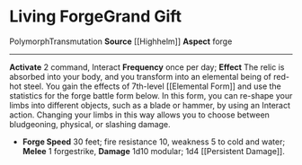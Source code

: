 ﻿---
element: null
id: '115'
item_category: Relics
name: Living Forge
prerequisite: null
rarity: Common
school: Transmutation
source: '[[DATABASE/source/Highhelm|Highhelm]]'
trait:
- '[[DATABASE/trait/Polymorph|Polymorph]]'
- '[[DATABASE/trait/Transmutation|Transmutation]]'
type: Relic Grand Gift

---
# Living Forge<span class="item-type">Grand Gift</span>

<span class="item-trait">Polymorph</span><span class="item-trait">Transmutation</span>
**Source** [[Highhelm]]
**Aspect** forge

---
**Activate** <span class="action-icon">2</span> command, Interact **Frequency** once per day; **Effect** The relic is absorbed into your body, and you transform into an elemental being of red-hot steel. You gain the effects of 7th-level [[Elemental Form]] and use the statistics for the forge battle form below. In this form, you can re-shape your limbs into different objects, such as a blade or hammer, by using an Interact action. Changing your limbs in this way allows you to choose between bludgeoning, physical, or slashing damage.

* **Forge Speed** 30 feet; fire resistance 10, weakness 5 to cold and water; **Melee** <span class="action-icon">1</span> forgestrike, **Damage** 1d10 modular; 1d4 [[Persistent Damage]].